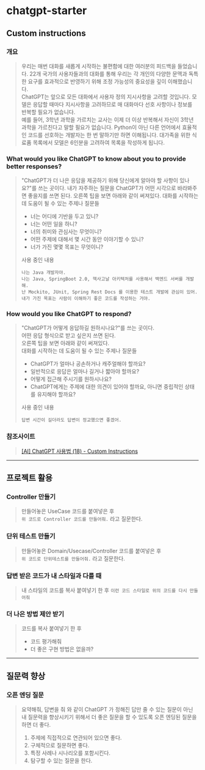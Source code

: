 # chatgpt-starter

## Custom instructions
### 개요
> 우리는 매번 대화를 새롭게 시작하는 불편함에 대한 여러분의 피드백을 들었습니다. 22개 국가의 사용자들과의 대화를 통해 우리는 각 개인의 다양한 문맥과 
> 독특한 요구를 효과적으로 반영하기 위해 조정 가능성의 중요성을 깊이 이해했습니다.  
> ChatGPT는 앞으로 모든 대화에서 사용자 정의 지시사항을 고려할 것입니다. 모델은 응답할 때마다 지시사항을 고려하므로 매 대화마다 선호 사항이나 정보를 반복할 필요가 없습니다.  
> 예를 들어, 3학년 과학을 가르치는 교사는 이제 더 이상 반복해서 자신이 3학년 과학을 가르친다고 말할 필요가 없습니다. 
> Python이 아닌 다른 언어에서 효율적인 코드를 선호하는 개발자는 한 번 말하기만 하면 이해됩니다. 
> 대가족을 위한 식료품 목록에서 모델은 6인분을 고려하여 목록을 작성하게 됩니다.

### What would you like ChatGPT to know about you to provide better responses?
> "ChatGPT가 더 나은 응답을 제공하기 위해 당신에게 알아야 할 사항이 있나요?"를 쓰는 곳이다.
> 내가 자주하는 질문을 ChatGPT가 어떤 시각으로 바라봐주면 좋을지를 쓰면 된다.
> 오른쪽 팁을 보면 아래와 같이 써져있다.
> 대화를 시작하는 데 도움이 될 수 있는 주제나 질문들
> * 너는 어디에 기반을 두고 있니?
> * 너는 어떤 일을 하니?
> * 너의 취미와 관심사는 무엇이니?
> * 어떤 주제에 대해서 몇 시간 동안 이야기할 수 있니?
> * 너가 가진 몇몇 목표는 무엇이니?
> 
> 사용 중인 내용
> ```
> 나는 Java 개발자야.
> 나는 Java, SpringBoot 2.0, 헥사고날 아키텍처를 사용해서 백엔드 서버를 개발해.
> 난 Mockito, JUnit, Spring Rest Docs 를 이용한 테스트 개발에 관심이 있어.
> 내가 가진 목표는 사람이 이해하기 좋은 코드를 작성하는 거야.
> ```

### How would you like ChatGPT to respond?
> "ChatGPT가 어떻게 응답하길 원하시나요?"를 쓰는 곳이다.  
> 어떤 응답 형식으로 받고 싶은지 쓰면 된다.  
> 오른쪽 팁을 보면 아래와 같이 써져있다.  
> 대화를 시작하는 데 도움이 될 수 있는 주제나 질문들  
> * ChatGPT가 얼마나 공손하거나 캐주얼해야 할까요?
> * 일반적으로 응답은 얼마나 길거나 짧아야 할까요?
> * 어떻게 접근해 주시기를 원하시나요?
> * ChatGPT에게는 주제에 대한 의견이 있어야 할까요, 아니면 중립적인 상태를 유지해야 할까요?
>
> 사용 중인 내용
> ```
> 답변 시간이 길더라도 답변이 정교했으면 좋겠어.
> ```

### 참조사이트
> [[AI] ChatGPT 사용법 (18) - Custom Instructions](https://effortguy.tistory.com/287)

---

## 프로젝트 활용
### Controller 만들기
> 만들어놓은 UseCase 코드를 붙여넣은 후   
> `위 코드로 Controller 코드를 만들어줘.` 라고 질문한다.  

### 단위 테스트 만들기
> 만들어놓은 Domain/Usecase/Controller 코드를 붙여넣은 후   
> `위 코드로 단위테스트를 만들어줘.` 라고 질문한다.  

### 답변 받은 코드가 내 스타일과 다를 때
> 내 스타일의 코드를 복사 붙여넣기 한 후 `이런 코드 스타일로 위의 코드를 다시 만들어줘`

### 더 나은 방법 제안 받기
> 코드를 복사 붙여넣기 한 후  
> * 코드 평가해줘
> * 더 좋은 구현 방법은 없을까?

---

## 질문력 향상
### 오픈 엔딩 질문
> 요약해줘, 답변을 줘 와 같이 ChatGPT 가 정해진 답만 줄 수 있는 질문이 아닌 내 질문력을 향상시키기 위해서 더 좋은 질문을 할 수 있도록 
> 오픈 엔딩된 질문을 하면 더 좋다.  
> 1. 주제에 직접적으로 연관되어 있으면 좋다.
> 2. 구체적으로 질문하면 좋다.
> 3. 특정 사례나 시나리오를 포함시킨다.
> 4. 탐구할 수 있는 질문을 한다.
